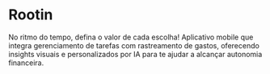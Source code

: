 # Rootin
No ritmo do tempo, defina o valor de cada escolha! Aplicativo mobile que integra gerenciamento de tarefas com rastreamento de gastos, oferecendo insights visuais e personalizados por IA para te ajudar a alcançar autonomia financeira.
